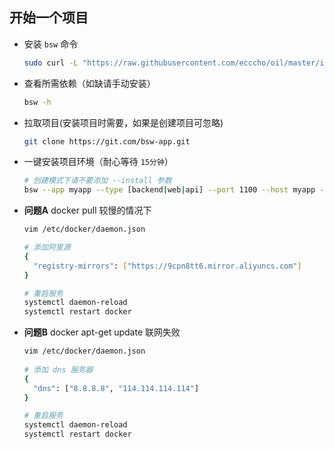 
## 开始一个项目  

- 安装 `bsw` 命令

    ```bash
    sudo curl -L "https://raw.githubusercontent.com/ecccho/oil/master/install/bsw.sh" -o /usr/local/bin/bsw && sudo chmod a+x /usr/local/bin/bsw
    ```

- 查看所需依赖（如缺请手动安装）

    ```bash
    bsw -h
    ```

- 拉取项目(安装项目时需要，如果是创建项目可忽略)

    ```bash
    git clone https://git.com/bsw-app.git
    ```
  
- 一键安装项目环境（耐心等待 `15分钟`）

    ```bash
    # 创建模式下请不要添加 --install 参数
    bsw --app myapp --type [backend|web|api] --port 1100 --host myapp --database myapp [--install]
    ```

- **问题A** docker pull 较慢的情况下

    ```bash
    vim /etc/docker/daemon.json
  
    # 添加阿里源
    {
      "registry-mirrors": ["https://9cpn8tt6.mirror.aliyuncs.com"]
    }
  
    # 重启服务
    systemctl daemon-reload
    systemctl restart docker
    ```
  
-  **问题B** docker apt-get update 联网失败

    ```bash
    vim /etc/docker/daemon.json
  
    # 添加 dns 服务器
    {
      "dns": ["8.8.8.8", "114.114.114.114"]
    }
    
    # 重启服务
    systemctl daemon-reload
    systemctl restart docker
  ```